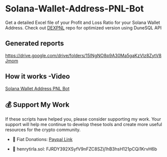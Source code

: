 # Solana-Wallet-Address-PNL-Bot
Get  a detailed Excel file of your Profit and Loss Ratio for your Solana Wallet Address. Check out [DEXPNL](https://github.com/henrytirla/DEX-PNL-BOT) repo for optimized version using DuneSQL API


## Generated reports 
https://drive.google.com/drive/folders/15INgNO8p9A30Ma5gaKzVlz8ZytV8Jmom

## How it works -Video
[Solana Wallet Address PNL Bot](https://www.youtube.com/watch?v=C4f4RA-mLbc&t=166s&ab_channel=HenryTirla)


## 💰 Support My Work
If these scripts have helped you, please consider supporting my work. Your support will help me continue to develop these tools and create more useful resources for the crypto community.

- 🤑 Fiat Donations: [Paypal Link](https://paypal.me/HenryTirla)

- 🚀 henrytirla.sol:   FJRDY392XSyfV9nFZC8SZij1hB3hsH121pCQi1KrvH6b

